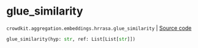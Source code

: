 # glue_similarity
`crowdkit.aggregation.embeddings.hrrasa.glue_similarity` | [Source code](https://github.com/Toloka/crowd-kit/blob/v1.1.0.rc4/crowdkit/aggregation/embeddings/hrrasa.py#L22)

```python
glue_similarity(hyp: str, ref: List[List[str]])
```


